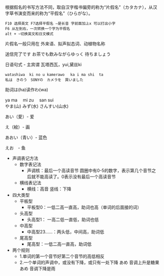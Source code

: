根据假名的书写方法不同，取自汉字楷书偏旁的称为“片假名”（カタカナ），从汉字草书演变而来的称为“平假名”（ひらがな）。

```
F10 选择英文 F7选择平假名 —是长音 字前面加上x 可以打出小字
F6 从左到右，一次转换一个字为平假名
alt + ~切换英文和日文模式
```

片假名一般只用在 外来语、拟声拟态词、动植物名称

送信完了です お茶でも飲みながらゆっく 待ちましょう

日语句式 - 主宾谓  瓦塔西瓦，yui,黛丝ki
```					                 
watashiwa  ki no u kamerawo 　ka i ma shi  ta
私は　きのう　SONYの　カメラを　買いました
```
	
助词は(ha)读作わ(wa)

ya ma  　mi zu	　san sui  		
やま(山) みず(水)	さんすい(山水)

あい（愛）- 爱

え（絵）- 画

あおい（青い）- 蓝色

えお　- 鱼

- 声调表记方法
  - 数字表记法
    - 声调核：最后一个高读音节 圆圈中有0-5的数字，表示第几个音节之后就不能高读了。0表示没有最后一个高读音节
  - 横线表记法
    - 横线：高音 竖线：下降
- 四大类型
  - 平板型
    - 平板型0：一低二高一直高，助词也高（单词的后面接的词）
  - 头高型
    - 头高型1： 一高二低一直低，助词也低
  - 中高型
    - 中高型23……：两头低，中间高，助词低
  - 尾高型
    - 尾高型：一低二高一直高，助词低
- 两个规则
  - 1.单词的第一个音节好第二个音节的高低相反
  - 2.一个单词的声调中，或没有下降，或只有一处下降
あめ 音调上升是糖果　あめ 音调下降是雨


